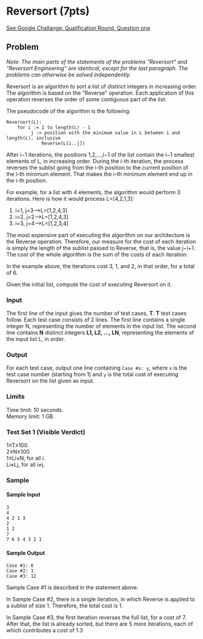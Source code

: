 ﻿# Reversort (7pts)
 [See Google Challange: Qualification Round, Question one](https://codingcompetitions.withgoogle.com/codejam/round/000000000043580a/00000000006d0a5c)
 
## Problem
_Note: The main parts of the statements of the problems "Reversort" and "Reversort Engineering" are identical, except for the last paragraph. The problems can otherwise be solved independently._

Reversort is an algorithm to sort a list of distinct integers in increasing order. The algorithm is based on the "Reverse" operation. Each application of this operation reverses the order of some contiguous part of the list.

The pseudocode of the algorithm is the following:

	Reversort(L):  
		for i := 1 to length(L) - 1
   			 j := position with the minimum value in L between i and length(L), inclusive
   				 Reverse(L[i..j])

After i−1 iterations, the positions 1,2,…,i−1 of the list contain the i−1 smallest elements of L, in increasing order. During the i-th iteration, the process reverses the sublist going from the i-th position to the current position of the i-th minimum element. That makes the i-th minimum element end up in the i-th position.

For example, for a list with 4 elements, the algorithm would perform 3 iterations. Here is how it would process L=[4,2,1,3]:

1. i=1, j=3⟶L=[1,2,4,3]
2. i=2, j=2⟶L=[1,2,4,3]
3. i=3, j=4⟶L=[1,2,3,4]

The most expensive part of executing the algorithm on our architecture is the Reverse operation. Therefore, our measure for the cost of each iteration is simply the length of the sublist passed to Reverse, that is, the value j−i+1. The cost of the whole algorithm is the sum of the costs of each iteration.

In the example above, the iterations cost 3, 1, and 2, in that order, for a total of 6.

Given the initial list, compute the cost of executing Reversort on it.

### Input
The first line of the input gives the number of test cases, **T**. **T** test cases follow. Each test case consists of 2 lines. The first line contains a single integer N, representing the number of elements in the input list. The second line contains **N** distinct integers **L1, L2, ..., LN**, representing the elements of the input list L, in order.

### Output
For each test case, output one line containing `Case #x: y`, where `x` is the test case number (starting from 1) and `y` is the total cost of executing Reversort on the list given as input.

### Limits
Time limit: 10 seconds.  
Memory limit: 1 GB.

### Test Set 1 (Visible Verdict)
1≤T≤100.  
2≤N≤100.  
1≤Li≤N, for all i.  
Li≠Lj, for all i≠j.

### Sample

#### Sample Input
	3  
	4  
	4 2 1 3  
	2  
	1 2  
	7  
	7 6 5 4 3 2 1  

#### Sample Output
	Case #1: 6  
	Case #2: 1  
	Case #3: 12  

Sample Case #1 is described in the statement above.

In Sample Case #2, there is a single iteration, in which Reverse is applied to a sublist of size 1. Therefore, the total cost is 1.

In Sample Case #3, the first iteration reverses the full list, for a cost of 7. After that, the list is already sorted, but there are 5 more iterations, each of which contributes a cost of 1.3

